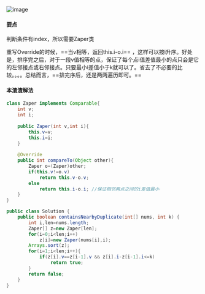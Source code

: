 ![image](http://ww1.sinaimg.cn/large/005CRBrHjw1f839vikns0j30ol01wwed.jpg)

#### 要点
判断条件有index，所以需要Zaper类

重写Override的时候，==当v相等，返回this.i-o.i== ，这样可以按i升序。好处是，排序完之后，对于一段v值相等的点，保证了每个点i值差值最小的点只会是它的左邻接点或右邻接点。只要最小i差值小于k就可以了。省去了不必要的比较。。。。总结而言，==排完序后，还是两两遍历即可。==
#### 本渣渣解法
```Java
class Zaper implements Comparable{
    int v;
    int i;
    
    public Zaper(int v,int i){
    	this.v=v;
    	this.i=i;
    }
    
    @Override
    public int compareTo(Object other){
    	Zaper o=(Zaper)other;
    	if(this.v!=o.v)
    		return this.v-o.v;
    	else
    		return this.i-o.i; //保证相邻两点之间的i差值最小
    }
}

public class Solution {
    public boolean containsNearbyDuplicate(int[] nums, int k) {
    	int i,len=nums.length;
    	Zaper[] z=new Zaper[len];
    	for(i=0;i<len;i++)
    		z[i]=new Zaper(nums[i],i);
    	Arrays.sort(z);
    	for(i=1;i<len;i++){
    		if(z[i].v==z[i-1].v && z[i].i-z[i-1].i<=k)
    			return true;
    	}
    	return false;        
    }
}
```